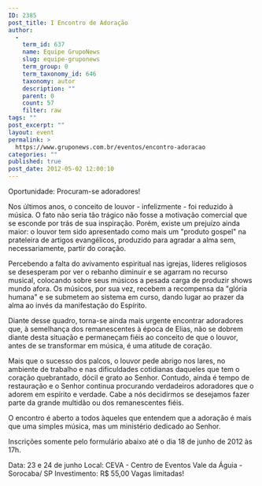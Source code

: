 ```yaml
---
ID: 2385
post_title: I Encontro de Adoração
author:
  - 
    term_id: 637
    name: Equipe GrupoNews
    slug: equipe-gruponews
    term_group: 0
    term_taxonomy_id: 646
    taxonomy: autor
    description: ""
    parent: 0
    count: 57
    filter: raw
tags: ""
post_excerpt: ""
layout: event
permalink: >
  https://www.gruponews.com.br/eventos/encontro-adoracao
categories: ""
published: true
post_date: 2012-05-02 12:00:10
---
```

Oportunidade: Procuram-se adoradores!

Nos últimos anos, o conceito de louvor - infelizmente - foi reduzido à música. O fato não seria tão trágico não fosse a motivação comercial que se esconde por trás de sua inspiração. Porém, existe um prejuízo ainda maior: o louvor tem sido apresentado como mais um "produto gospel" na prateleira de artigos evangélicos, produzido para agradar a alma sem, necessariamente, partir do coração.

Percebendo a falta do avivamento espiritual nas igrejas, líderes religiosos se desesperam por ver o rebanho diminuir e se agarram no recurso musical, colocando sobre seus músicos a pesada carga de produzir shows mundo afora. Os músicos, por sua vez, recebem a recompensa da "glória humana" e se submetem ao sistema em curso, dando lugar ao prazer da alma ao invés da manifestação do Espírito.

Diante desse quadro, torna-se ainda mais urgente encontrar adoradores que, à semelhança dos remanescentes à época de Elias, não se dobrem diante desta situação e permaneçam fiéis ao conceito de que o louvor, antes de se transformar em música, é uma atitude de coração.

Mais que o sucesso dos palcos, o louvor pede abrigo nos lares, no ambiente de trabalho e nas dificuldades cotidianas daqueles que tem o coração quebrantado, dócil e grato ao Senhor. Contudo, ainda é tempo de restauração e o Senhor continua procurando verdadeiros adoradores que o adorem em espírito e verdade. Cabe a nós decidirmos se desejamos fazer parte da grande multidão ou dos remanescentes fiéis.

O encontro é aberto a todos àqueles que entendem que a adoração é mais que uma simples música, mas um ministério dedicado ao Senhor.

Inscrições somente pelo formulário abaixo até o dia 18 de junho de 2012 às 17h.

Data: 23 e 24 de junho
Local: CEVA - Centro de Eventos Vale da Águia - Sorocaba/ SP
Investimento: R$ 55,00
Vagas limitadas!